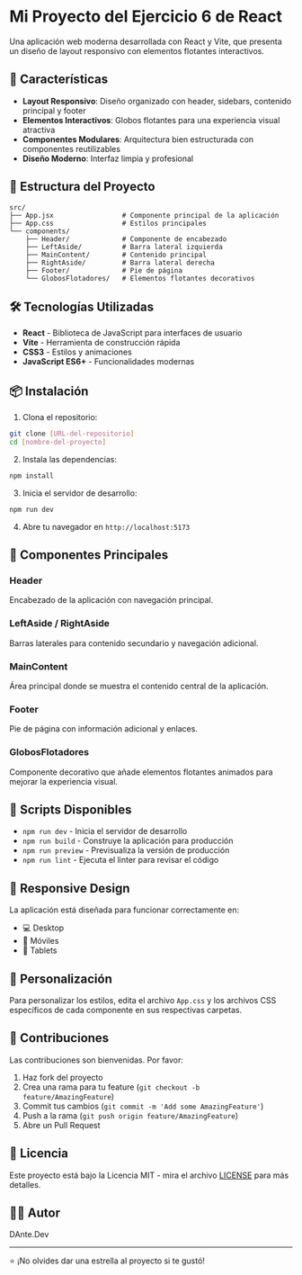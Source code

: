 # Mi Proyecto del Ejercicio 6 de React

Una aplicación web moderna desarrollada con React y Vite, que presenta un diseño de layout responsivo con elementos flotantes interactivos.

## 🚀 Características

- **Layout Responsivo**: Diseño organizado con header, sidebars, contenido principal y footer
- **Elementos Interactivos**: Globos flotantes para una experiencia visual atractiva
- **Componentes Modulares**: Arquitectura bien estructurada con componentes reutilizables
- **Diseño Moderno**: Interfaz limpia y profesional

## 📁 Estructura del Proyecto

```
src/
├── App.jsx                 # Componente principal de la aplicación
├── App.css                 # Estilos principales
└── components/
    ├── Header/             # Componente de encabezado
    ├── LeftAside/          # Barra lateral izquierda
    ├── MainContent/        # Contenido principal
    ├── RightAside/         # Barra lateral derecha
    ├── Footer/             # Pie de página
    └── GlobosFlotadores/   # Elementos flotantes decorativos
```

## 🛠️ Tecnologías Utilizadas

- **React** - Biblioteca de JavaScript para interfaces de usuario
- **Vite** - Herramienta de construcción rápida
- **CSS3** - Estilos y animaciones
- **JavaScript ES6+** - Funcionalidades modernas

## 📦 Instalación

1. Clona el repositorio:
```bash
git clone [URL-del-repositorio]
cd [nombre-del-proyecto]
```

2. Instala las dependencias:
```bash
npm install
```

3. Inicia el servidor de desarrollo:
```bash
npm run dev
```

4. Abre tu navegador en `http://localhost:5173`

## 🎯 Componentes Principales

### Header
Encabezado de la aplicación con navegación principal.

### LeftAside / RightAside
Barras laterales para contenido secundario y navegación adicional.

### MainContent
Área principal donde se muestra el contenido central de la aplicación.

### Footer
Pie de página con información adicional y enlaces.

### GlobosFlotadores
Componente decorativo que añade elementos flotantes animados para mejorar la experiencia visual.

## 🚀 Scripts Disponibles

- `npm run dev` - Inicia el servidor de desarrollo
- `npm run build` - Construye la aplicación para producción
- `npm run preview` - Previsualiza la versión de producción
- `npm run lint` - Ejecuta el linter para revisar el código

## 📱 Responsive Design

La aplicación está diseñada para funcionar correctamente en:
- 💻 Desktop
- 📱 Móviles
- 📱 Tablets

## 🎨 Personalización

Para personalizar los estilos, edita el archivo `App.css` y los archivos CSS específicos de cada componente en sus respectivas carpetas.

## 🤝 Contribuciones

Las contribuciones son bienvenidas. Por favor:

1. Haz fork del proyecto
2. Crea una rama para tu feature (`git checkout -b feature/AmazingFeature`)
3. Commit tus cambios (`git commit -m 'Add some AmazingFeature'`)
4. Push a la rama (`git push origin feature/AmazingFeature`)
5. Abre un Pull Request

## 📄 Licencia

Este proyecto está bajo la Licencia MIT - mira el archivo [LICENSE](LICENSE) para más detalles.

## 👨‍💻 Autor

DAnte.Dev

---

⭐ ¡No olvides dar una estrella al proyecto si te gustó!
